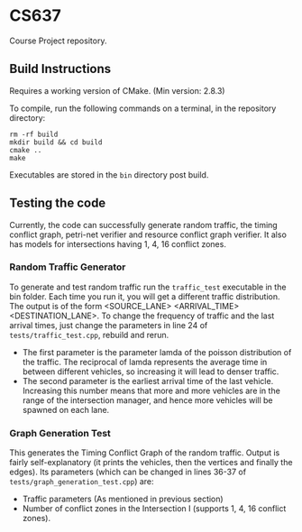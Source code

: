 # CS637
Course Project repository.

## Build Instructions

Requires a working version of CMake. (Min version: 2.8.3)

To compile, run the following commands on a terminal, in the repository directory:

```
rm -rf build
mkdir build && cd build
cmake ..
make
```

Executables are stored in the `bin` directory post build.

## Testing the code

Currently, the code can successfully generate random traffic, the timing conflict graph, petri-net verifier and resource conflict graph verifier. It also has models for intersections having 1, 4, 16 conflict zones.

### Random Traffic Generator
To generate and test random traffic run the `traffic_test` executable in the bin folder. Each time you run it, you will get a different traffic distribution. The output is of the form <SOURCE_LANE> <ARRIVAL_TIME> <DESTINATION_LANE>.
To change the frequency of traffic and the last arrival times, just change the parameters in line 24 of `tests/traffic_test.cpp`, rebuild and rerun.
- The first parameter is the parameter lamda of the poisson distribution of the traffic. The reciprocal of lamda represents the average time in between different vehicles, so increasing it will lead to denser traffic.
- The second parameter is the earliest arrival time of the last vehicle. Increasing this number means that more and more vehicles are in the range of the intersection manager, and hence more vehicles will be spawned on each lane.


### Graph Generation Test
This generates the Timing Conflict Graph of the random traffic. Output is fairly self-explanatory (it prints the vehicles, then the vertices and finally the edges).
Its parameters (which can be changed in lines 36-37 of `tests/graph_generation_test.cpp`) are:
- Traffic parameters (As mentioned in previous section)
- Number of conflict zones in the Intersection I (supports 1, 4, 16 conflict zones).
